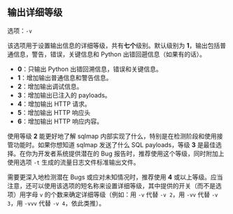 ## 输出详细等级

选项：`-v`

该选项用于设置输出信息的详细等级，共有**七个**级别。默认级别为 **1**，输出包括普通信息，警告，错误，关键信息和 Python 出错回遡信息（如果有的话）。

* **0**：只输出 Python 出错回溯信息，错误和关键信息。
* **1**：增加输出普通信息和警告信息。
* **2**：增加输出调试信息。
* **3**：增加输出已注入的 payloads。
* **4**：增加输出 HTTP 请求。
* **5**：增加输出 HTTP 响应头
* **6**：增加输出 HTTP 响应内容。

使用等级 **2** 能更好地了解 sqlmap 内部实现了什么，特别是在检测阶段和使用接管功能时。如果你想知道 sqlmap 发送了什么 SQL payloads，等级 **3** 是最佳选择。在你为开发者系统提供潜在的 Bug 报告时，推荐使用这个等级，同时附加上使用选项 `-t` 生成的流量日志文件标准输出文件。

需要更深入地检测潜在 Bugs 或应对未知情况时，推荐使用 **4** 或以上等级。应当注意，还可以使用该选项的短名称来设置详细等级，其中提供的开关（而不是选项）用字母 `v` 的个数来确定详细等级（例如：用 `-v` 代替 `-v 2`，用 `-vv` 代替 `-v 3`，用 `-vvv` 代替 `-v 4`，依此类推）。